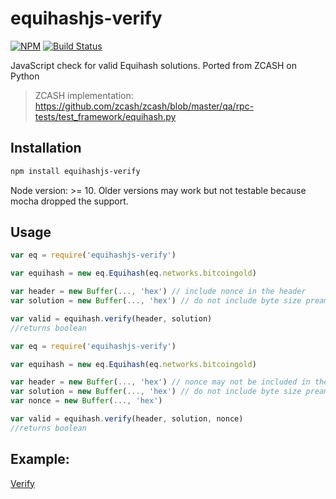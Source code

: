 # equihashjs-verify

[![NPM](https://img.shields.io/npm/v/equihashjs-verify.svg)](https://www.npmjs.com/package/equihashjs-verify)
[![Build Status](https://travis-ci.org/Vutov/equihashjs-verify.svg?branch=master)](https://travis-ci.org/Vutov/equihashjs-verify)

JavaScript check for valid Equihash solutions. Ported from ZCASH on Python

> ZCASH implementation: https://github.com/zcash/zcash/blob/master/qa/rpc-tests/test_framework/equihash.py

## Installation

``` bash
npm install equihashjs-verify
```

Node version: >= 10. Older versions may work but not testable because mocha dropped the support.

## Usage

````javascript
var eq = require('equihashjs-verify')

var equihash = new eq.Equihash(eq.networks.bitcoingold)

var header = new Buffer(..., 'hex') // include nonce in the header
var solution = new Buffer(..., 'hex') // do not include byte size preamble "fd4005"

var valid = equihash.verify(header, solution)
//returns boolean
````

````javascript
var eq = require('equihashjs-verify')

var equihash = new eq.Equihash(eq.networks.bitcoingold)

var header = new Buffer(..., 'hex') // nonce may not be included in the header
var solution = new Buffer(..., 'hex') // do not include byte size preamble "fd4005"
var nonce = new Buffer(..., 'hex')

var valid = equihash.verify(header, solution, nonce)
//returns boolean
````

## Example:

[Verify](https://github.com/Vutov/equihashjs-verify/blob/master/test/equihash.test.js#L16)
